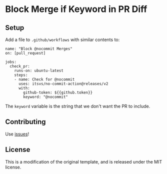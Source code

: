 # Block Merge if Keyword in PR Diff

## Setup

Add a file to `.github/workflows` with similar contents to:

```
name: "Block @nocommit Merges"
on: [pull_request]

jobs:
  check_pr:
    runs-on: ubuntu-latest
    steps:
    - name: Check for @nocommit
      uses: itsvs/no-commit-action@releases/v2
      with:
        github-token: ${{github.token}}
        keyword: "@nocommit"
```

The `keyword` variable is the string that we don't want the PR to include.

## Contributing

Use [issues](https://github.com/itsvs/no-commit-action/issues)!

## License

This is a modification of the original template, and is released under the MIT license.
